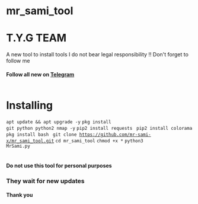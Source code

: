 # mr_sami_tool
# T.Y.G TEAM # 
A new tool to install tools
I do not bear legal responsibility !!
Don't forget to follow me
#### Follow all new on [Telegram](https://t.me/Hack_4x)
<img scr="https://c.top4top.io/p_229057adp1.jpg">

# Installing
<code>apt update && apt upgrade -y</code>
<code>pkg install git python python2 nmap -y</code>
<code>pip2 install requests </code>
<code>pip2 install colorama </code>
<code>pkg install bash </code>
<code>git clone https://github.com/mr-sami-x/mr_sami_tool.git</code>
<code>cd mr_sami_tool</code>
<code>chmod +x *</code>
<code>python3 MrSami.py </code><br><br>


#### Do not use this tool for personal purposes
### They wait for new updates
#### Thank you
